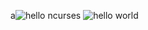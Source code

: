 a![hello ncurses](https://github.com/user-attachments/assets/cba0ab32-0262-4106-9b86-1f29e69a9a4b)
![hello world](https://github.com/user-attachments/assets/396eb95f-7123-4d52-a045-d9516a93d6fa)
